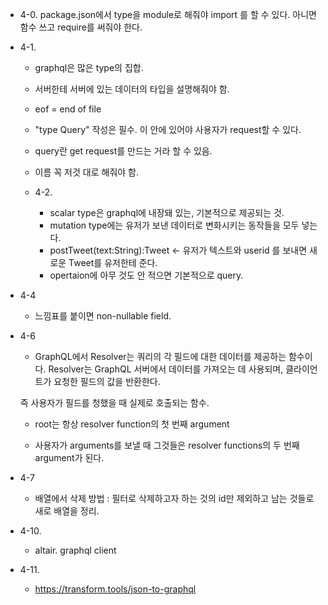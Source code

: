 - 4-0. package.json에서 type을 module로 해줘야 import 를 할 수 있다. 아니면 함수 쓰고 require를 써줘야 한다. 

- 4-1.
  - graphql은 많은 type의 집합. 

  - 서버한테 서버에 있는 데이터의 타입을 설명해줘야 함.
  
  - eof = end of file 
  
  - "type Query" 작성은 필수. 
  이 안에 있어야 사용자가 request할 수 있다.
  - query란 get request를 만드는 거라 할 수 있음.
  - 이름 꼭 저것 대로 해줘야 함.

  - 4-2.
    - scalar type은 graphql에 내장돼 있는, 기본적으로 제공되는 것. 
    - mutation type에는 유저가 보낸 데이터로 변화시키는 동작들을 모두 넣는다. 
    - postTweet(text:String):Tweet
    <- 유저가 텍스트와 userid 를 보내면 새로운 Tweet를 유저한테 준다. 
    - opertaion에 아무 것도 안 적으면 기본적으로 query.
- 4-4
  - 느낌표를 붙이면 non-nullable field.

- 4-6 
  - GraphQL에서 Resolver는 쿼리의 각 필드에 대한 데이터를 제공하는 함수이다. Resolver는 GraphQL 서버에서 데이터를 가져오는 데 사용되며, 클라이언트가 요청한 필드의 값을 반환한다.

  즉 사용자가 필드를 청했을 때 실제로 호출되는 함수. 
  - root는 항상 resolver function의 첫 번째 argument
  
  - 사용자가 arguments를 보낼 때 그것들은 resolver functions의 두 번째 argument가 된다. 
- 4-7
  - 배열에서 삭제 방법 : 필터로 삭제하고자 하는 것의 id만 제외하고 남는 것들로 새로 배열을 정리. 
- 4-10.
  - altair. graphql client
- 4-11.
  - https://transform.tools/json-to-graphql
